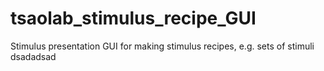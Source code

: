 # tsaolab_stimulus_recipe_GUI
Stimulus presentation GUI for making stimulus recipes, e.g. sets of stimuli
dsadadsad
